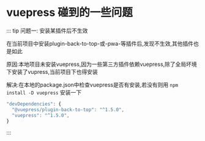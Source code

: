 # vuepress 碰到的一些问题

::: tip 问题一: 安装某插件后不生效

在当前项目中安装plugin-back-to-top-或-pwa-等插件后,发现不生效,其他插件也是如此

原因:本地项目未安装vuepress,因为一些第三方插件依赖vuepress,除了全局坏境下安装了vupress,当前项目下也得安装

解决:在本地的package.json中检查vuepress是否有安装,若没有则用 `npm install -D vuepress` 安装一下

```js
"devDependencies": {
  "@vuepress/plugin-back-to-top": "^1.5.0",
  "vuepress": "^1.5.0",
}
```

:::